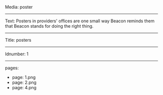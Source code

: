 Media: poster

----

Text: Posters in providers' offices are one small way Beacon reminds them that Beacon stands for doing the right thing.

----

Title: posters

----

Idnumber: 1

----

pages:

-
  page: 1.png
-
  page: 2.png
-
  page: 4.png
